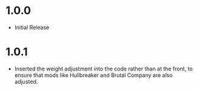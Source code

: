 # 1.0.0
- Initial Release

# 1.0.1
- Inserted the weight adjustment into the code rather than at the front, to ensure that mods like Hullbreaker and Brutal Company are also adjusted.